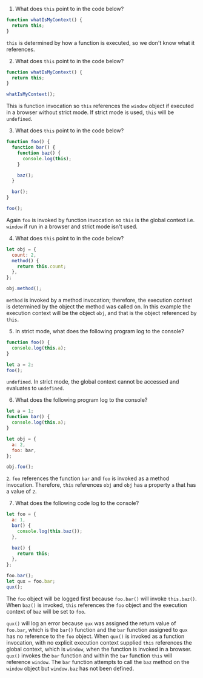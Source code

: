 1. What does `this` point to in the code below?
```JavaScript
function whatIsMyContext() {
  return this;
}
```

`this` is determined by how a function is executed, so we don't know what it references.

2. What does `this` point to in the code below?
```JavaScript
function whatIsMyContext() {
  return this;
}

whatIsMyContext();
```

This is function invocation so `this` references the `window` object if executed in a browser without strict mode. If strict mode is used, `this` will be `undefined`.

3.  What does `this` point to in the code below?
```JavaScript
function foo() {
  function bar() {
    function baz() {
      console.log(this);
    }

    baz();
  }

  bar();
}

foo();
```

Again `foo` is invoked by function invocation so `this` is the global context i.e. `window` if run in a browser and strict mode isn't used.

4. What does `this` point to in the code below?
```JavaScript
let obj = {
  count: 2,
  method() {
    return this.count;
  },
};

obj.method();
```

`method` is invoked by a method invocation; therefore, the execution context is determined by the object the method was called on. In this example the execution context will be the object `obj`, and that is the object referenced by `this`.

5. In strict mode, what does the following program log to the console?
```JavaScript
function foo() {
  console.log(this.a);
}

let a = 2;
foo();
```

`undefined`. In strict mode, the global context cannot be accessed and evaluates to `undefined`.

6. What does the following program log to the console?
```JavaScript
let a = 1;
function bar() {
  console.log(this.a);
}

let obj = {
  a: 2,
  foo: bar,
};

obj.foo();
```

`2`. `foo` references the function `bar` and `foo` is invoked as a method invocation. Therefore, `this` references `obj` and `obj` has a property `a` that has a value of `2`.

7. What does the following code log to the console?
```JavaScript
let foo = {
  a: 1,
  bar() {
    console.log(this.baz());
  },

  baz() {
    return this;
  },
};

foo.bar();
let qux = foo.bar;
qux();
```

The `foo` object will be logged first because `foo.bar()` will invoke `this.baz()`. When `baz()` is invoked, `this` references the `foo` object and the execution context of `baz` will be set to `foo`.


`qux()` will log an error because `qux` was assigned the return value of `foo.bar`, which is the `bar()` function and the `bar` function assigned to `qux` has no reference to the `foo` object. When `qux()` is invoked as a function invocation, with no explicit execution context supplied `this` references the global context, which is `window`, when the function is invoked in a browser. `qux()` invokes the `bar` function and within the `bar` function `this` will reference `window`. The `bar` function attempts to call the `baz` method on the `window` object but `window.baz` has not been defined.

